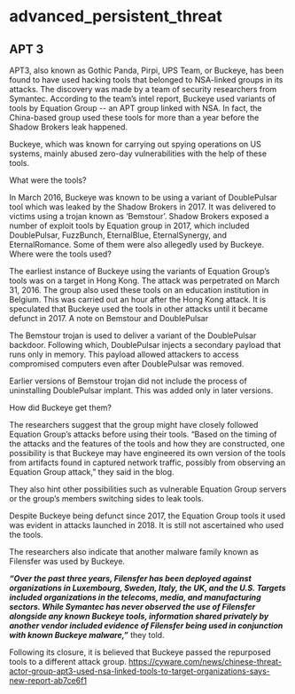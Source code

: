 # advanced_persistent_threat
## APT 3
APT3, also known as Gothic Panda, Pirpi, UPS Team, or Buckeye, has been found to have used hacking tools that belonged to NSA-linked groups in its attacks. The discovery was made by a team of security researchers from Symantec. According to the team’s intel report, Buckeye used variants of tools by Equation Group -- an APT group linked with NSA. In fact, the China-based group used these tools for more than a year before the Shadow Brokers leak happened.

Buckeye, which was known for carrying out spying operations on US systems, mainly abused zero-day vulnerabilities with the help of these tools.

What were the tools?

In March 2016, Buckeye was known to be using a variant of DoublePulsar tool which was leaked by the Shadow Brokers in 2017. It was delivered to victims using a trojan known as ‘Bemstour’.
Shadow Brokers exposed a number of exploit tools by Equation group in 2017, which included DoublePulsar, FuzzBunch, EternalBlue, EternalSynergy, and EternalRomance. Some of them were also allegedly used by Buckeye.
Where were the tools used?

The earliest instance of Buckeye using the variants of Equation Group’s tools was on a target in Hong Kong. The attack was perpetrated on March 31, 2016.
The group also used these tools on an education institution in Belgium. This was carried out an hour after the Hong Kong attack.
It is speculated that Buckeye used the tools in other attacks until it became defunct in 2017.
A note on Bemstour and DoublePulsar

The Bemstour trojan is used to deliver a variant of the DoublePulsar backdoor. Following which, DoublePulsar injects a secondary payload that runs only in memory. This payload allowed attackers to access compromised computers even after DoublePulsar was removed.

Earlier versions of Bemstour trojan did not include the process of uninstalling DoublePulsar implant. This was added only in later versions.

How did Buckeye get them?

The researchers suggest that the group might have closely followed Equation Group’s attacks before using their tools. “Based on the timing of the attacks and the features of the tools and how they are constructed, one possibility is that Buckeye may have engineered its own version of the tools from artifacts found in captured network traffic, possibly from observing an Equation Group attack,” they said in the blog.

They also hint other possibilities such as vulnerable Equation Group servers or the group’s members switching sides to leak tools.

Despite Buckeye being defunct since 2017, the Equation Group tools it used was evident in attacks launched in 2018. It is still not ascertained who used the tools.


The researchers also indicate that another malware family known as Filensfer was used by Buckeye.

***“Over the past three years, Filensfer has been deployed against organizations in Luxembourg, Sweden, Italy, the UK, and the U.S. Targets included organizations in the telecoms, media, and manufacturing sectors. While Symantec has never observed the use of Filensfer alongside any known Buckeye tools, information shared privately by another vendor included evidence of Filensfer being used in conjunction with known Buckeye malware,”*** they told.

Following its closure, it is believed that Buckeye passed the repurposed tools to a different attack group.
 https://cyware.com/news/chinese-threat-actor-group-apt3-used-nsa-linked-tools-to-target-organizations-says-new-report-ab7ce6f1
